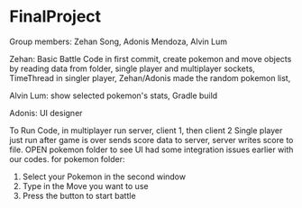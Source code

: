 # FinalProject
Group members: Zehan Song, Adonis Mendoza, Alvin Lum

Zehan:
Basic Battle Code in first commit, 
create pokemon and move objects by reading data from folder, 
single player and multiplayer sockets,
TimeThread in singler player,
Zehan/Adonis made the random pokemon list,

Alvin Lum:
show selected pokemon's stats,
Gradle build

Adonis:
UI designer


To Run Code, in multiplayer run server, client 1, then client 2
Single player just run after game is over sends score data to server, server writes score to file.
OPEN pokemon folder to see UI had some integration issues earlier with our codes.
 for pokemon folder:
1. Select your Pokemon in the second window
2. Type in the Move you want to use
3. Press the button to start battle
